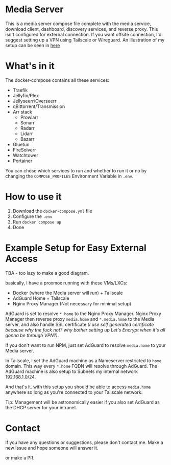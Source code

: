 # Media Server
This is a media server compose file complete with the media service, download client, dashboard, discovery services, and reverse proxy.
This isn't configured for external connection. If you want offsite connection, I'd suggest setting up a VPN using Tailscale or Wireguard. An illustration of my setup can be seen in [here](#example-setup)

# What's in it
The docker-compose contains all these services:
- Traefik
- Jellyfin/Plex
- Jellyseerr/Overseerr
- qBittorrent/Transmission
- Arr stack
    - Prowlarr
    - Sonarr
    - Radarr
    - Lidarr
    - Bazarr
- Gluetun
- FireSolverr
- Watchtower
- Portainer

You can chose which services to run and whether to run it or no by changing the `COMPOSE_PROFILES` Environment Variable in `.env`.

# How to use it
1. Download the `docker-compose.yml` file
2. Configure the `.env`
3. Run `docker compose up`
4. Done

# Example Setup for Easy External Access
TBA - too lazy to make a good diagram.

basically, I have a proxmox running with these VMs/LXCs:
- Docker (where the Media server will run) + Tailscale
- AdGuard Home + Tailscale
- Nginx Proxy Manager (Not necessary for minimal setup)

AdGuard is set to resolve `*.home` to the Nginx Proxy Manager. Nginx Proxy Manager then reverse proxy `media.home` and `*.media.home` to the Media server, and also handle SSL certificate _(I use self generated certificate because why the fuck not? why bother setting up Let's Encrypt when it's all gonna be through VPN?)_.

If you don't want to run NPM, just set AdGuard to resolve `media.home` to your Media server.

In Tailscale, I set the AdGuard machine as a Nameserver restricted to `home` domain. This way every `*.home` FQDN will resolve through AdGuard. The AdGuard machine is also setup to Subnets my internal network 192.168.1.0/24.

And that's it. with this setup you should be able to access `media.home` anywhere so long as you're connected to your Tailscale network.

Tip: Management will be astronomically easier if you also set AdGuard as the DHCP server for your intranet.
# Contact
If you have any questions or suggestions, please don't contact me. Make a new Issue and hope someone will answer it.

or make a PR.